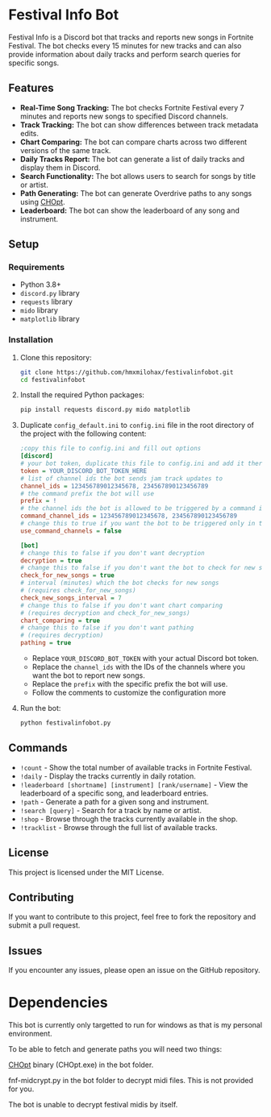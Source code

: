 
# Festival Info Bot

Festival Info is a Discord bot that tracks and reports new songs in Fortnite Festival. The bot checks every 15 minutes for new tracks and can also provide information about daily tracks and perform search queries for specific songs.

## Features

- **Real-Time Song Tracking:** The bot checks Fortnite Festival every 7 minutes and reports new songs to specified Discord channels.
- **Track Tracking:** The bot can show differences between track metadata edits.
- **Chart Comparing:** The bot can compare charts across two different versions of the same track.
- **Daily Tracks Report:** The bot can generate a list of daily tracks and display them in Discord.
- **Search Functionality:** The bot allows users to search for songs by title or artist.
- **Path Generating:** The bot can generate Overdrive paths to any songs using [CHOpt](https://github.com/GenericMadScientist/CHOpt).
- **Leaderboard:** The bot can show the leaderboard of any song and instrument.

## Setup

### Requirements

- Python 3.8+
- `discord.py` library
- `requests` library
- `mido` library
- `matplotlib` library

### Installation

1. Clone this repository:

    ```bash
    git clone https://github.com/hmxmilohax/festivalinfobot.git
    cd festivalinfobot
    ```

2. Install the required Python packages:

    ```bash
    pip install requests discord.py mido matplotlib
    ```

3. Duplicate `config_default.ini` to `config.ini` file in the root directory of the project with the following content:

    ```ini
    ;copy this file to config.ini and fill out options
    [discord]
    # your bot token, duplicate this file to config.ini and add it there
    token = YOUR_DISCORD_BOT_TOKEN_HERE
    # list of channel ids the bot sends jam track updates to
    channel_ids = 123456789012345678, 234567890123456789
    # the command prefix the bot will use
    prefix = !
    # the channel ids the bot is allowed to be triggered by a command in
    command_channel_ids = 123456789012345678, 234567890123456789
    # change this to true if you want the bot to be triggered only in the channels above
    use_command_channels = false

    [bot]
    # change this to false if you don't want decryption
    decryption = true
    # change this to false if you don't want the bot to check for new songs
    check_for_new_songs = true
    # interval (minutes) which the bot checks for new songs 
    # (requires check_for_new_songs)
    check_new_songs_interval = 7
    # change this to false if you don't want chart comparing 
    # (requires decryption and check_for_new_songs)
    chart_comparing = true
    # change this to false if you don't want pathing 
    # (requires decryption)
    pathing = true
    ```

   - Replace `YOUR_DISCORD_BOT_TOKEN` with your actual Discord bot token.
   - Replace the `channel_ids` with the IDs of the channels where you want the bot to report new songs.
   - Replace the `prefix` with the specific prefix the bot will use.
   - Follow the comments to customize the configuration more

4. Run the bot:

    ```bash
    python festivalinfobot.py
    ```

## Commands

- `!count` - Show the total number of available tracks in Fortnite Festival.
- `!daily` - Display the tracks currently in daily rotation.
- `!leaderboard [shortname] [instrument] [rank/username]` - View the leaderboard of a specific song, and leaderboard entries.
- `!path` - Generate a path for a given song and instrument.
- `!search [query]` - Search for a track by name or artist.
- `!shop` - Browse through the tracks currently available in the shop.
- `!tracklist` - Browse through the full list of available tracks.

## License

This project is licensed under the MIT License. 

## Contributing

If you want to contribute to this project, feel free to fork the repository and submit a pull request.

## Issues

If you encounter any issues, please open an issue on the GitHub repository.

# Dependencies

This bot is currently only targetted to run for windows as that is my personal environment.

To be able to fetch and generate paths you will need two things:

[CHOpt](https://github.com/GenericMadScientist/CHOpt) binary (CHOpt.exe) in the bot folder.

fnf-midcrypt.py in the bot folder to decrypt midi files. This is not provided for you.

The bot is unable to decrypt festival midis by itself.
